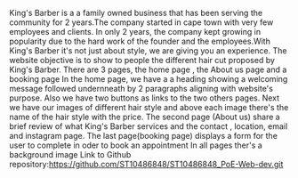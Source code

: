 King's Barber is a  a family owned business that has been serving the community for 2 years.The company started in cape town with very few employees and clients.
In only 2 years, the company kept growing in popularity due to the hard work of the founder and the employees.With King's Barber it's not just about style, we are giving you an experience.
The website objective is to show to people the different hair cut proposed by King's Barber. There are 3 pages, the home page , the About us page and a booking page
In the home page, we have a a heading showing   a welcoming message followed undernneath by 2 paragraphs aligning with website's purpose. Also we have two buttons as links to the two others pages.
Next we have our images of different hair style and above each image there's the name of the hair style with the price.
The second page (About us) share a brief review of what King's Barber services and the contact , location, email and instagram page. 
The last page(booking page) displays a form for the user to complete in oder to book an appointment 
In all pages ther's a background image
Link to Github repository:https://github.com/ST10486848/ST10486848_PoE-Web-dev.git
